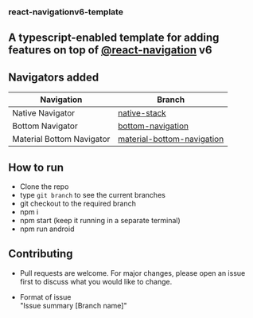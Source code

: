### react-navigationv6-template

## A typescript-enabled template for adding features on  top of [@react-navigation](https://reactnavigation.org/) v6

## Navigators added
| Navigation      | Branch |
| ----------- | ----------- |
| Native Navigator      | [native-stack](https://github.com/abhidatta0/react-nativation-v6-template/tree/native-stack)       |
| Bottom Navigator   | [bottom-navigation](https://github.com/abhidatta0/react-nativation-v6-template/tree/bottom-navigation)        |
| Material Bottom Navigator   | [material-bottom-navigation](https://github.com/abhidatta0/react-navigation-v6-template/tree/material-bottom-navigation)        |

## How to run
- Clone the repo
- type `git branch` to see the current branches 
- git checkout to the required branch
- npm i
- npm start (keep it running in a separate terminal)
- npm run android

## Contributing
- Pull requests are welcome. For major changes, please open an issue first to discuss what you would like to change.

- Format of issue  
"Issue summary [Branch name]"